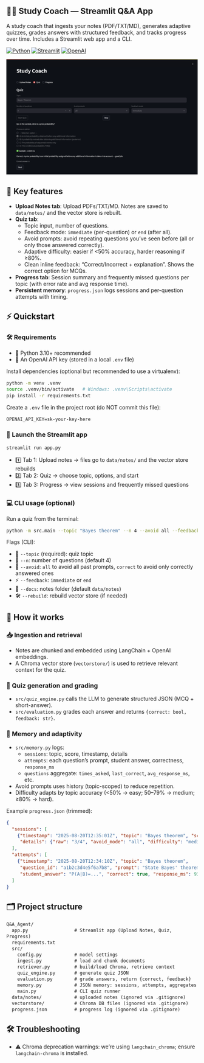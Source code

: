 ## 🧑‍🏫 Study Coach — Streamlit Q&A App

A study coach that ingests your notes (PDF/TXT/MD), generates adaptive quizzes, grades answers with structured feedback, and tracks progress over time. Includes a Streamlit web app and a CLI.

[![Python](https://img.shields.io/badge/Python-3.8+-blue.svg)](https://python.org)
[![Streamlit](https://img.shields.io/badge/Streamlit-1.28+-red.svg)](https://streamlit.io)
[![OpenAI](https://img.shields.io/badge/OpenAI-GPT--5-green.svg)](https://openai.com)

![Alt text](Streamlit_Q&A.png)

## 🔑 Key features
- **Upload Notes tab**: Upload PDFs/TXT/MD. Notes are saved to `data/notes/` and the vector store is rebuilt.
- **Quiz tab**:
  - Topic input, number of questions.
  - Feedback mode: `immediate` (per-question) or `end` (after all).
  - Avoid prompts: avoid repeating questions you’ve seen before (all or only those answered correctly).
  - Adaptive difficulty: easier if <50% accuracy, harder reasoning if ≥80%.
  - Clean inline feedback: “Correct/Incorrect + explanation”. Shows the correct option for MCQs.
- **Progress tab**: Session summary and frequently missed questions per topic (with error rate and avg response time).
- **Persistent memory**: `progress.json` logs sessions and per-question attempts with timing.

## ⚡ Quickstart

### 🛠️ Requirements
- 🐍 Python 3.10+ recommended
- 🔑 An OpenAI API key (stored in a local `.env` file)

Install dependencies (optional but recommended to use a virtualenv):
```bash
python -m venv .venv
source .venv/bin/activate   # Windows: .venv\Scripts\activate
pip install -r requirements.txt
```

Create a `.env` file in the project root (do NOT commit this file):
```env
OPENAI_API_KEY=sk-your-key-here
```

### 🚀 Launch the Streamlit app
```bash
streamlit run app.py
```
- 1️⃣ Tab 1: Upload notes → files go to `data/notes/` and the vector store rebuilds
- 2️⃣ Tab 2: Quiz → choose topic, options, and start
- 3️⃣ Tab 3: Progress → view sessions and frequently missed questions

### 💻 CLI usage (optional)
Run a quiz from the terminal:
```bash
python -m src.main --topic "Bayes theorem" --n 4 --avoid all --feedback immediate
```
Flags (CLI):
- 🎯 `--topic` (required): quiz topic
- 🔢 `--n`: number of questions (default 4)
- 🔄 `--avoid`: `all` to avoid all past prompts, `correct` to avoid only correctly answered ones
- ⚡ `--feedback`: `immediate` or `end`
- 📂 `--docs`: notes folder (default `data/notes`)
- 🛠️ `--rebuild`: rebuild vector store (if needed)

## 🧠 How it works

### 📥 Ingestion and retrieval
- Notes are chunked and embedded using LangChain + OpenAI embeddings.
- A Chroma vector store (`vectorstore/`) is used to retrieve relevant context for the quiz.

### 📝 Quiz generation and grading
- `src/quiz_engine.py` calls the LLM to generate structured JSON (MCQ + short-answer).
- `src/evaluation.py` grades each answer and returns `{correct: bool, feedback: str}`.

### 🧩 Memory and adaptivity
- `src/memory.py` logs:
  - `sessions`: topic, score, timestamp, details
  - `attempts`: each question’s prompt, student answer, correctness, `response_ms`
  - `questions` aggregate: `times_asked`, `last_correct`, `avg_response_ms`, etc.
- Avoid prompts uses history (topic-scoped) to reduce repetition.
- Difficulty adapts by topic accuracy (<50% → easy; 50–79% → medium; ≥80% → hard).

Example `progress.json` (trimmed):
```json
{
  "sessions": [
    {"timestamp": "2025-08-20T12:35:01Z", "topic": "Bayes theorem", "score": 75.0,
     "details": {"raw": "3/4", "avoid_mode": "all", "difficulty": "medium", "feedback_mode": "immediate"}}
  ],
  "attempts": [
    {"timestamp": "2025-08-20T12:34:10Z", "topic": "Bayes theorem",
     "question_id": "a1b2c3d4e5f6a7b8", "prompt": "State Bayes' theorem...",
     "student_answer": "P(A|B)=...", "correct": true, "response_ms": 9342}
  ]
}
```

## 🗂️ Project structure
```text
Q&A_Agent/
  app.py                 # Streamlit app (Upload Notes, Quiz, Progress)
  requirements.txt
  src/
    config.py            # model settings
    ingest.py            # load and chunk documents
    retriever.py         # build/load Chroma, retrieve context
    quiz_engine.py       # generate quiz JSON
    evaluation.py        # grade answers, return {correct, feedback}
    memory.py            # JSON memory: sessions, attempts, aggregates
    main.py              # CLI quiz runner
  data/notes/            # uploaded notes (ignored via .gitignore)
  vectorstore/           # Chroma DB files (ignored via .gitignore)
  progress.json          # progress log (ignored via .gitignore)
```

## 🛠️ Troubleshooting
- ⚠️ Chroma deprecation warnings: we’re using `langchain_chroma`; ensure `langchain-chroma` is installed.
